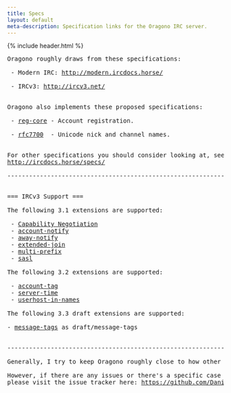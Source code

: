 ```yaml
---
title: Specs
layout: default
meta-description: Specification links for the Oragono IRC server.
---
```

{% include header.html %}

<pre>
Oragono roughly draws from these specifications:

 - Modern IRC: <a href="http://modern.ircdocs.horse/">http://modern.ircdocs.horse/</a>

 - IRCv3: <a href="http://ircv3.net/">http://ircv3.net/</a>


Oragono also implements these proposed specifications:

 - <a href="https://github.com/DanielOaks/ircv3-specifications/blob/register-and-verify/extensions/reg-core-3.3.md">reg-core</a> - Account registration.

 - <a href="https://github.com/DanielOaks/ircv3-specifications/blob/master%2Brfc7700/documentation/rfc7700.md">rfc7700</a>  - Unicode nick and channel names.


For other specifications you should consider looking at, see this page:
<a href="http://ircdocs.horse/specs/">http://ircdocs.horse/specs/</a>

-----------------------------------------------------------------------------------------------


=== IRCv3 Support ===

The following 3.1 extensions are supported:

 - <a href="http://ircv3.net/specs/core/capability-negotiation-3.1.html">Capability Negotiation</a>
 - <a href="http://ircv3.net/specs/extensions/sasl-3.1.html">account-notify</a>
 - <a href="http://ircv3.net/specs/extensions/away-notify-3.1.html">away-notify</a>
 - <a href="http://ircv3.net/specs/extensions/extended-join-3.1.html">extended-join</a>
 - <a href="http://ircv3.net/specs/extensions/multi-prefix-3.1.html">multi-prefix</a>
 - <a href="http://ircv3.net/specs/extensions/sasl-3.1.html">sasl</a>

The following 3.2 extensions are supported:

 - <a href="http://ircv3.net/specs/extensions/account-tag-3.2.html">account-tag</a>
 - <a href="http://ircv3.net/specs/extensions/server-time-3.2.html">server-time</a>
 - <a href="http://ircv3.net/specs/extensions/userhost-in-names-3.2.html">userhost-in-names</a>

The following 3.3 draft extensions are supported:

- <a href="http://ircv3.net/specs/core/message-tags-3.3.html">message-tags</a> as draft/message-tags


-----------------------------------------------------------------------------------------------

Generally, I try to keep Oragono roughly close to how other IRC software behaves.

However, if there are any issues or there's a specific case you'd like to report,
please visit the issue tracker here: <a href="https://github.com/DanielOaks/oragono/issues">https://github.com/DanielOaks/oragono/issues</a>
</pre>